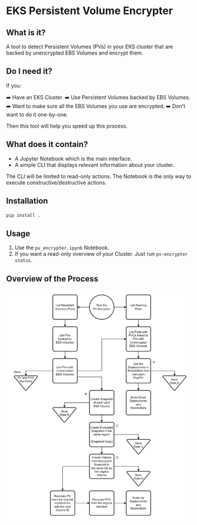 # EKS Persistent Volume Encrypter

##  What is it?

A tool to detect Persistent Volumes (PVs) in your EKS cluster that are backed by
unencrypted EBS Volumes and encrypt them.

## Do I need it?

If you:

➡️ Have an EKS Cluster.
➡️ Use Persistent Volumes backed by EBS Volumes.
➡️ Want to make sure all the EBS Volumes you use are encrypted.
➡️ Don't want to do it one-by-one.

Then this tool will help you speed up this process.

## What does it contain?

* A Jupyter Notebook which is the main interface.
* A simple CLI that displays relevant information about your cluster.

The CLI will be limited to read-only actions. The Notebook is the only way to execute
constructive/destructive actions.

## Installation

`pip install .`

## Usage

1. Use the `pv_encrypter.ipynb` Notebook.
2. If you want a read-only overview of your Cluster. Just run `pv-encrypter status`. 

## Overview of the Process

![Overview](ebs-pv-encrypter.jpg)
